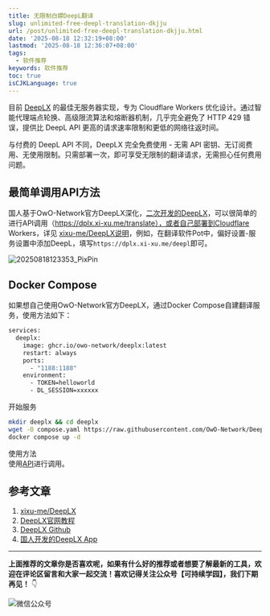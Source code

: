 ```yaml
---
title: 无限制白嫖DeepL翻译
slug: unlimited-free-deepl-translation-dkjju
url: /post/unlimited-free-deepl-translation-dkjju.html
date: '2025-08-18 12:32:19+08:00'
lastmod: '2025-08-18 12:36:07+08:00'
tags:
  - 软件推荐
keywords: 软件推荐
toc: true
isCJKLanguage: true
---
```






目前 [DeepLX](https://github.com/OwO-Network/DeepLX) 的最佳无服务器实现，专为 Cloudflare Workers 优化设计。通过智能代理端点轮换、高级限流算法和熔断器机制，几乎完全避免了 HTTP 429 错误，提供比 DeepL API 更高的请求速率限制和更低的网络往返时间。

与付费的 DeepL API 不同，DeepLX 完全免费使用 - 无需 API 密钥、无订阅费用、无使用限制。只需部署一次，即可享受无限制的翻译请求，无需担心任何费用问题。

## 最简单调用API方法

国人基于OwO-Network官方DeepLX深化，[二次开发的DeepLX](https://github.com/xixu-me/DeepLX)，可以很简单的进行API调用（https://dplx.xi-xu.me/translate），或者自己部署到Cloudflare Workers，详见 [xixu-me/DeepLX说明](https://github.com/xixu-me/DeepLX/blob/main/README.zh.md)，例如，在翻译软件Pot中，偏好设置-服务设置中添加DeepL，填写`https://dplx.xi-xu.me/deepl`即可。

![20250818123353_PixPin](https://img.sdgarden.top/blog/2025/08/20250818123353_PixPin-20250818123413-tbldcs4.webp)

## Docker Compose

如果想自己使用OwO-Network官方DeepLX，通过Docker Compose自建翻译服务，使用方法如下：

```bash
services:
  deeplx:
    image: ghcr.io/owo-network/deeplx:latest
    restart: always
    ports:
      - "1188:1188"
    environment:
      - TOKEN=helloworld
      - DL_SESSION=xxxxxx
```

开始服务

```bash
mkdir deeplx && cd deeplx
wget -O compose.yaml https://raw.githubusercontent.com/OwO-Network/DeepLX/main/compose.yaml
docker compose up -d
```

使用方法  
使用[API](https://deeplx.owo.network/endpoints/free.html)进行调用。

## 参考文章

1. [xixu-me/DeepLX](https://github.com/xixu-me/DeepLX/blob/main/README.zh.md)
2. [DeepLX官网教程](https://deeplx.owo.network/install/)
3. [DeepLX Github](https://github.com/OwO-Network/DeepLX)
4. [国人开发的DeepLX App](https://deeplx.xi-xu.me/)

---
**上面推荐的文章你是否喜欢呢，如果有什么好的推荐或者想要了解最新的工具，欢迎在评论区留言和大家一起交流！喜欢记得关注公众号【可持续学园】，我们下期再见！**    👇

![微信公众号](https://img.sdgarden.top/blog/2025/08/微信公众号-20250813124220-913xdfk.webp)